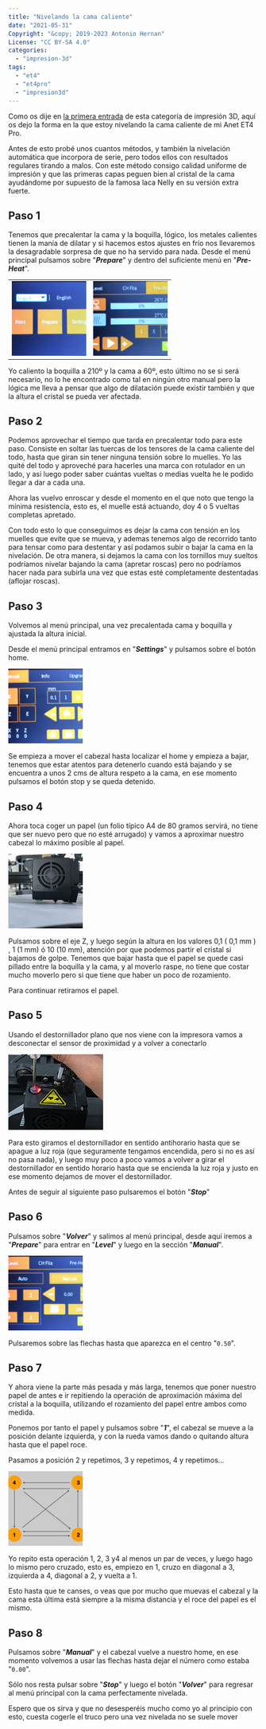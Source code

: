 ```yaml
---
title: "Nivelando la cama caliente"
date: "2021-05-31"
Copyright: "&copy; 2019-2023 Antonio Hernan"
License: "CC BY-SA 4.0"
categories: 
  - "impresion-3d"
tags: 
  - "et4"
  - "et4pro"
  - "impresion3d"
---
```


Como os dije en [la primera entrada](/pruebadeconcepto.es/3dp/3d_anetet4pro/) de esta categoría de impresión 3D, aquí os dejo la forma en la que estoy nivelando la cama caliente de mi Anet ET4 Pro.

Antes de esto probé unos cuantos métodos, y también la nivelación automática que incorpora de serie, pero todos ellos con resultados regulares tirando a malos. Con este método consigo calidad uniforme de impresión y que las primeras capas peguen bien al cristal de la cama ayudándome por supuesto de la famosa laca Nelly en su versión extra fuerte.

## Paso 1

Tenemos que precalentar la cama y la boquilla, lógico, los metales calientes tienen la manía de dilatar y si hacemos estos ajustes en frío nos llevaremos la desagradable sorpresa de que no ha servido para nada. Desde el menú principal pulsamos sobre "_**Prepare**_" y dentro del suficiente menú en "**_Pre-Heat_**".

<table style="border-collapse: collapse; border: none; width: 100%;"><tbody><tr style="border: none;"><td style="border: none; width: 50%;"><img class="wp-image-717 size-thumbnail aligncenter" src="../images/ET4Pro_Menu1-150x150.png" alt="" width="150" height="150"></td><td style="border: none; width: 50%;"><img class="wp-image-718 size-thumbnail aligncenter" src="../images/ET4Pro_Menu2-150x150.png" alt="" width="150" height="150"></td></tr></tbody></table>

Yo caliento la boquilla a 210º y la cama a 60º, esto último no se si será necesario, no lo he encontrado como tal en ningún otro manual pero la lógica me lleva a pensar que algo de dilatación puede existir también y que la altura el cristal se pueda ver afectada.

## Paso 2

Podemos aprovechar el tiempo que tarda en precalentar todo para este paso. Consiste en soltar las tuercas de los tensores de la cama caliente del todo, hasta que giran sin tener ninguna tensión sobre lo muelles. Yo las quité del todo y aproveché para hacerles una marca con rotulador en un lado, y así luego poder saber cuántas vueltas o medias vuelta he le podido llegar a dar a cada una.

Ahora las vuelvo enroscar y desde el momento en el que noto que tengo la mínima resistencia, esto es, el muelle está actuando, doy 4 o 5 vueltas completas apretado.

Con todo esto lo que conseguimos es dejar la cama con tensión en los muelles que evite que se mueva, y ademas tenemos algo de recorrido tanto para tensar como para destentar y así podamos subir o bajar la cama en la nivelación. De otra manera, si dejamos la cama con los tornillos muy sueltos podríamos nivelar bajando la cama (apretar roscas) pero no podríamos hacer nada para subirla una vez que estas esté completamente destentadas (aflojar roscas).

## Paso 3

Volvemos al menú principal, una vez precalentada cama y boquilla y ajustada la altura inicial.

Desde el menú principal entramos en "_**Settings**_" y pulsamos sobre el botón home.

![](../images/ET4Pro_Menu3-150x150.png)

Se empieza a mover el cabezal hasta localizar el home y empieza a bajar, tenemos que estar atentos para detenerlo cuando está bajando y se encuentra a unos 2 cms de altura respeto a la cama, en ese momento pulsamos el botón stop y se queda detenido.

## Paso 4

Ahora toca coger un papel (un folio típico A4 de 80 gramos servirá, no tiene que ser nuevo pero que no esté arrugado) y vamos a aproximar nuestro cabezal lo máximo posible al papel.

![](../images/ET4Pro_Nivel1-150x150.png)

Pulsamos sobre el eje Z, y luego según la altura en los valores 0,1 ( 0,1 mm ) , 1 (1 mm) ó 10 (10 mm), atención por que podemos partir el cristal si bajamos de golpe. Tenemos que bajar hasta que el papel se quede casi pillado entre la boquilla y la cama, y al moverlo raspe, no tiene que costar mucho moverlo pero si que tiene que haber un poco de rozamiento.

Para continuar retiramos el papel.

## Paso 5

Usando el destornillador plano que nos viene con la impresora vamos a desconectar el sensor de proximidad y a volver a conectarlo

![](../images/ET4Pro_Nivel2.png)

Para esto giramos el destornillador en sentido antihorario hasta que se apague a luz roja (que seguramente tengamos encendida, pero si no es así no pasa nada), y luego muy poco a poco vamos a volver a girar el destornillador en sentido horario hasta que se encienda la luz roja y justo en ese momento dejamos de mover el destornillador.

Antes de seguir al siguiente paso pulsaremos el botón "_**Stop**_"

## Paso 6

Pulsamos sobre "_**Volver**_" y salimos al menú principal, desde aquí iremos a "_**Prepare**_" para entrar en "_**Level**_" y luego en la sección "_**Manual**_".

![](../images/ET4Pro_Menu4-150x150.png)

Pulsaremos sobre las flechas hasta que aparezca en el centro "`0.50`".

## Paso 7

Y ahora viene la parte más pesada y más larga, tenemos que poner nuestro papel de antes e ir repitiendo la operación de aproximación máxima del cristal a la boquilla, utilizando el rozamiento del papel entre ambos como medida.

Ponemos por tanto el papel y pulsamos sobre "_**1**_", el cabezal se mueve a la posición delante izquierda, y con la rueda vamos dando o quitando altura hasta que el papel roce.

Pasamos a posición 2 y repetimos, 3 y repetimos, 4 y repetimos...

![](../images/ET4Pro_Nivel3-150x150.png)

Yo repito esta operación 1, 2, 3 y4 al menos un par de veces, y luego hago lo mismo pero cruzado, esto es, empiezo en 1, cruzo en diagonal a 3, izquierda a 4, diagonal a 2, y vuelta a 1.

Esto hasta que te canses, o veas que por mucho que muevas el cabezal y la cama esta última está siempre a la misma distancia y el roce del papel es el mismo.

## Paso 8

Pulsamos sobre "**_Manual_**" y el cabezal vuelve a nuestro home, en ese momento volvemos a usar las flechas hasta dejar el número como estaba "`0.00`".

Sólo nos resta pulsar sobre "_**Stop**_" y luego el botón "_**Volver**_" para regresar al menú principal con la cama perfectamente nivelada.

Espero que os sirva y que no desesperéis mucho como yo al principio con esto, cuesta cogerle el truco pero una vez nivelada no se suele mover
